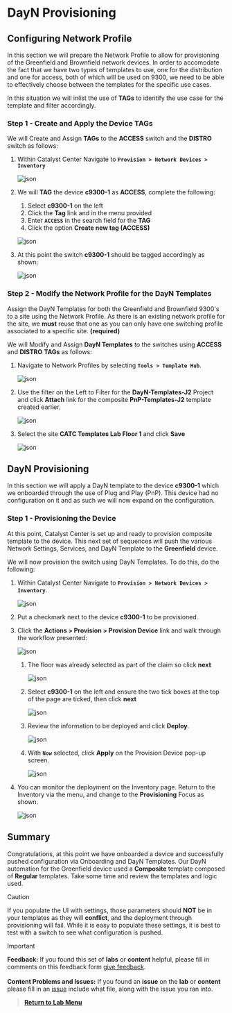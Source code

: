 # DayN Provisioning

## Configuring Network Profile

In this section we will prepare the Network Profile to allow for provisioning of the Greenfield and Brownfield network devices. In order to accomodate the fact that we have two types of templates to use, one for the distribution and one for access, both of which will be used on 9300, we need to be able to effectively choose between the templates for the specific use cases.

In this situation we will inlist the use of **TAGs** to identify the use case for the template and filter accordingly.

### Step 1 - Create and Apply the Device TAGs

We will Create and Assign **TAGs** to the **ACCESS** switch and the **DISTRO** switch as follows:

   1. Within Catalyst Center Navigate to **`Provision > Network Devices > Inventory`**      

      ![json](../../ASSETS/LABS/CATC/MENU/catc-menu-3.png?raw=true "Import JSON")

   2. We will **TAG** the device **c9300-1** as **ACCESS**, complete the following:

      1. Select **c9300-1** on the left
      2. Click the **Tag** link and in the menu provided
      3. Enter **`ACCESS`** in the search field for the **TAG** 
      4. Click the option **Create new tag (ACCESS)**   

      ![json](../../ASSETS/LABS/DAY0DAYN/LAB3-DAYN-PROVISION/c9300-1-provision-1.png?raw=true "Import JSON")

   3. At this point the switch **c9300-1** should be tagged accordingly as shown:    

      ![json](../../ASSETS/LABS/DAY0DAYN/LAB3-DAYN-PROVISION/c9300-1-provision-2.png?raw=true "Import JSON")

### Step 2 - Modify the Network Profile for the DayN Templates

Assign the DayN Templates for both the Greenfield and Brownfield 9300's to a site using the Network Profile. As there is an existing network profile for the site, we **must** reuse that one as you can only have one switching profile associated to a specific site. **(required)** 

We will Modify and Assign **DayN Templates** to the switches using **ACCESS** and **DISTRO** **TAGs** as follows:

   1. Navigate to Network Profiles by selecting **`Tools > Template Hub`**.

      ![json](../../ASSETS/LABS/CATC/MENU/catc-menu-5.png?raw=true "Import JSON")

   2. Use the filter on the Left to Filter for the **DayN-Templates-J2** Project and click **Attach** link for the composite **PnP-Templates-J2** template created earlier.  

      ![json](../../ASSETS/LABS/TEMPLATEEDITOR/DAYNTEMPLATE/Composite/mod-dayn-composite-14.png?raw=true "Import JSON")

   3. Select the site **CATC Templates Lab Floor 1** and click **Save** 

      ![json](../../ASSETS/LABS/TEMPLATEEDITOR/DAYNTEMPLATE/Composite/mod-dayn-composite-15.png?raw=true "Import JSON")

## DayN Provisioning

In this section we will apply a DayN template to the device **c9300-1** which we onboarded through the use of Plug and Play (PnP). This device had no configuration on it and as such we will now expand on the configuration.

### Step 1 - Provisioning the Device

At this point, Catalyst Center is set up and ready to provision composite template to the device. This next set of sequences will push the various Network Settings, Services, and DayN Template to the **Greenfield** device.

We will now provision the switch using DayN Templates. To do this, do the following:

   1. Within Catalyst Center Navigate to **`Provision > Network Devices > Inventory`**.      

      ![json](../../ASSETS/LABS/CATC/MENU/catc-menu-3.png?raw=true "Import JSON")

   2. Put a checkmark next to the device **c9300-1** to be provisioned.
   3. Click the **Actions > Provision > Provision Device** link and walk through the workflow presented:    

      ![json](../../ASSETS/LABS/DAY0DAYN/LAB3-DAYN-PROVISION/c9300-1-provision-3.png?raw=true "Import JSON")

      1. The floor was already selected as part of the claim so click **next**    

         ![json](../../ASSETS/LABS/DAY0DAYN/LAB3-DAYN-PROVISION/c9300-1-provision-4.png?raw=true "Import JSON")

      2. Select **c9300-1** on the left and ensure the two tick boxes at the top of the page are ticked, then click **next**  

         ![json](../../ASSETS/LABS/DAY0DAYN/LAB3-DAYN-PROVISION/c9300-1-provision-5.png?raw=true "Import JSON")
         
      3. Review the information to be deployed and click **Deploy**.

         ![json](../../ASSETS/LABS/DAY0DAYN/LAB3-DAYN-PROVISION/c9300-1-provision-6.png?raw=true "Import JSON")

      4. With **`Now`** selected, click **Apply** on the Provision Device pop-up screen.

         ![json](../../ASSETS/LABS/DAY0DAYN/LAB3-DAYN-PROVISION/c9300-1-provision-7.png?raw=true "Import JSON")

   4. You can monitor the deployment on the Inventory page. Return to the Inventory via the menu, and change to the **Provisioning** Focus as shown.

      ![json](../../ASSETS/LABS/DAY0DAYN/LAB3-DAYN-PROVISION/c9300-1-provision-8.png?raw=true "Import JSON")
       
## Summary

Congratulations, at this point we have onboarded a device and successfully pushed configuration via Onboarding and DayN Templates. Our DayN automation for the Greenfield device used a **Composite** template composed of **Regular** templates. Take some time and review the templates and logic used.

> [!CAUTION]
> If you populate the UI with settings, those parameters should **NOT** be in your templates as they will **conflict**, and the deployment through provisioning will fail. While it is easy to populate these settings, it is best to test with a switch to see what configuration is pushed.

> [!IMPORTANT]
> **Feedback:** If you found this set of **labs** or **content** helpful, please fill in comments on this feedback form [give feedback](https://github.com/kebaldwi/DNAC-TEMPLATES/discussions/new?category=feedback-and-ideas).</br></br>
**Content Problems and Issues:** If you found an **issue** on the **lab** or **content** please fill in an [issue](https://github.com/kebaldwi/DNAC-TEMPLATES/issues/new) include what file, along with the issue you ran into. 

> [**Return to Lab Menu**](./README.md)